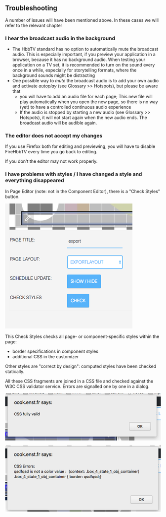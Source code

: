 ## Troubleshooting

A number of issues will have been mentioned above. In these cases we will refer to the relevant chapter

### I hear the broadcast audio in the background

- The HbbTV standard has no option to automatically mute the broadcast audio. This is especially important, if you preview your application in a browser, because it has no background audio. When testing your application on a TV set, it is recommended to turn on the sound every once in a while, especially for storytelling formats, where the background sounds might be distracting
- One possible way to *mute* the broadcast audio is to add your own audio and activate *autoplay* (see Glossary &gt;&gt; Hotspots), but please be aware that
  - you will have to add an audio file for each page; This new file will play automatically when you open the new page, so there is no way (yet) to have a controlled continuous audio experience
  - If the audio is stopped by starting a new audio (see Glossary &gt;&gt; Hotspots), it will not start again when the new audio ends. The broadcast audio will be audible again.

### The editor does not accept my changes

If you use Firefox both for editing and previewing, you will have to disable FireHbbTV every time you go back to editing.

If you don't the editor may not work properly.

### I have problems with styles / I have changed a style and everything disappeared

In Page Editor (note: not in the Component Editor), there is a "Check Styles" button.

![Check Styles button](images/check_styles.png)

This Check Styles checks all page- or component-specific styles within the page:

- border specifications in component styles
- additional CSS in the customizer

Other styles are "correct by design": computed styles have been checked statically.   

All these CSS fragments are joined in a CSS file and checked against the W3C CSS 
validator service. Errors are signalled one by one in a dialog.

![Check Styles button](images/css_valid.png)

![Check Styles button](images/css_error.png)